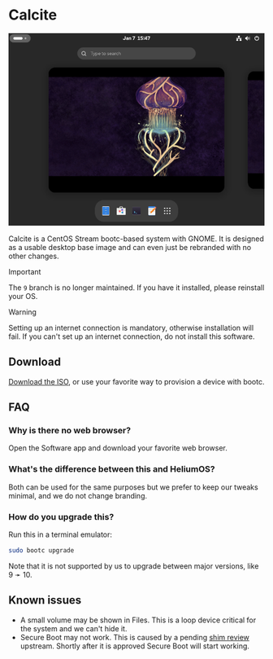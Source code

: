 # Calcite

![Screenshot of the OS](calcite.png)

Calcite is a CentOS Stream bootc-based system with GNOME. It is designed as a usable desktop base image and can even just be rebranded with no other changes.

> [!IMPORTANT]
> The `9` branch is no longer maintained. If you have it installed, please reinstall your OS.

> [!WARNING]
> Setting up an internet connection is mandatory, otherwise installation will fail. If you can't set up an internet connection, do not install this software.

## Download

[Download the ISO](https://nightly.link/CalciteAuthors/calcite/workflows/iso/main/iso.zip), or use your favorite way to provision a device with bootc.

## FAQ

### Why is there no web browser?

Open the Software app and download your favorite web browser.

### What's the difference between this and HeliumOS?

Both can be used for the same purposes but we prefer to keep our tweaks minimal, and we do not change branding.

### How do you upgrade this?

Run this in a terminal emulator:

```bash
sudo bootc upgrade
```

Note that it is not supported by us to upgrade between major versions, like 9 ➛ 10.

## Known issues

- A small volume may be shown in Files. This is a loop device critical for the system and we can't hide it.
- Secure Boot may not work. This is caused by a pending [shim review](https://github.com/rhboot/shim-review/issues/454) upstream. Shortly after it is approved Secure Boot will start working.
